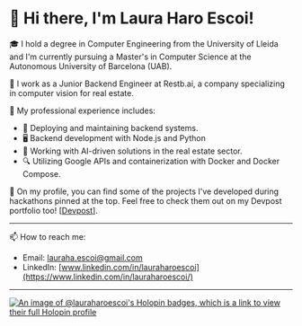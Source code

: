 # 👋 Hi there, I'm Laura Haro Escoi!

🎓 I hold a degree in Computer Engineering from the University of Lleida and I'm currently pursuing a Master's in Computer Science at the Autonomous University of Barcelona (UAB).

💼 I work as a Junior Backend Engineer at Restb.ai, a company specializing in computer vision for real estate.

🌟 My professional experience includes:

- 🚀 Deploying and maintaining backend systems.
- 🖥️ Backend development with Node.js and Python
- 🧠 Working with AI-driven solutions in the real estate sector.
- 🔍 Utilizing Google APIs and containerization with Docker and Docker Compose.

📌 On my profile, you can find some of the projects I've developed during hackathons pinned at the top. Feel free to check them out on my Devpost portfolio too! [[Devpost](https://devpost.com/lauraharoescoi?ref_content=user-portfolio&ref_feature=portfolio&ref_medium=global-nav)].

---

📫 How to reach me:

- Email: [lauraha.escoi@gmail.com](lauraha.escoi@gmail.com)
- LinkedIn: [www.linkedin.com/in/lauraharoescoi](https://www.linkedin.com/in/lauraharoescoi/)

---

[![An image of @lauraharoescoi's Holopin badges, which is a link to view their full Holopin profile](https://holopin.me/lauraharoescoi)](https://holopin.io/@lauraharoescoi)

